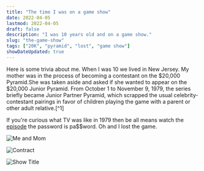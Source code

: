 ```yaml
---
title: "The time I was on a game show"
date: 2022-04-05
lastmod: 2022-04-05
draft: false
description: "I was 10 years old and on a game show."
slug: "the-game-show"
tags: ["20K", "pyramid", "lost", "game show"]
showDateUpdated: true
---
```

Here is some trivia about me. When I was 10 we lived in New Jersey. My mother was in the process of becoming a contestant on the $20,000 Pyramid.She was taken aside and asked if she wanted to appear on the $20,000 Junior Pyramid.
 From October 1 to November 9, 1979, the series briefly became Junior Partner Pyramid, which scrapped the usual celebrity-contestant pairings in favor of children playing the game with a parent or other adult relative.[^1]


If you're curious what TV was like in 1979 then be all means watch the [episode](https://vimeo.com/26595314) the password is pa$$word.
Oh and I lost the game.


![Me and Mom]("img/Me-Mon.jpg", "Game Show time")



![Contract]("img/contract-5.jpg", "The contract")

![Show Title]("img/Pyramid-title-1280w.webp.jpg",  "The show title")

